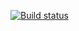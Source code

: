 [![Build status](https://ci.appveyor.com/api/projects/status/fwv6bm0jdeitl8u0?svg=true)](https://ci.appveyor.com/project/Ilya/destructot-task)

